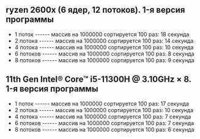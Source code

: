 ## ryzen 2600x (6 ядер, 12 потоков). 1-я версия программы
- 1 поток ------ массив на 1000000 сортируется 100 раз: 18 секунда
- 2 потока ------ массив на 1000000 сортируется 100 раз: 14 секунда
- 4 потока ------ массив на 1000000 сортируется 100 раз: 10 секунда
- 6 потоков ------ массив на 1000000 сортируется 100 раз: 8 секунда
- 8 потоков ------ массив на 1000000 сортируется 100 раз: 9 секунда

## 11th Gen Intel® Core™ i5-11300H @ 3.10GHz × 8. 1-я версия программы
- 1 поток ------ массив на 1000000 сортируется 100 раз: 17 секунда
- 2 потока ------ массив на 1000000 сортируется 100 раз: 10  секунда
- 4 потока ------ массив на 1000000 сортируется 100 раз: 7 секунда
- 6 потоков ------ массив на 1000000 сортируется 100 раз: 7 секунда
- 8 потоков ------ массив на 1000000 сортируется 100 раз:  6 секунда